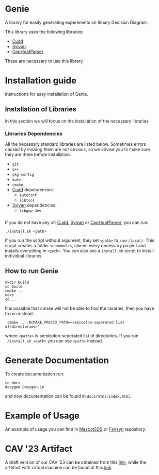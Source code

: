 # Genie

A library for easily generating experiments on Binary Decision Diagram.


This library uses the following libraries:
- [Cudd](https://github.com/ivmai/cudd)
- [Sylvan](https://github.com/trolando/sylvan)
- [CppHoafParser](https://automata.tools/hoa/cpphoafparser/index.html)

These are necessary to use this library.

# Installation guide

Instructions for easy installation of Genie.

## Installation of Libraries 
In this section we will focus on the installation of the necessary libraries

### Libraries Dependencies
All the necessary standard libraries are listed below.
Sometimes errors caused by missing them are not obvious,
so we advise you to make sure they are there before installation.
- ``git``
- ``g++``
- ``pkg-config``
- ``make``
- ``cmake``
- [Cudd](https://github.com/ivmai/cudd) dependencies:
  - ``autoconf``
  - ``libtool``
- [Sylvan](https://github.com/trolando/sylvan) dependencies:
  - ``libgmp-dev``

###
If you do not have any of: 
[Cudd](https://github.com/ivmai/cudd),
[Sylvan](https://github.com/trolando/sylvan) or 
[CppHoafParser](https://automata.tools/hoa/cpphoafparser/index.html), you can run:
```
./install.sh <path>
```
If you run the script without argument, they set ``<path>`` to ``/usr/local/``.
This script creates a folder ``submodules``, clones every necessary project and installs everything in ``<path>``.
You can also see a ``install.sh`` script to install individual libraries.

## How to run Genie

```
mkdir build
cd build
cmake ..
make
cd ..
```

It is possible that cmake will not be able to find the libraries, then you have to run instead:
```
 cmake .. -DCMAKE_PREFIX_PATH=<semicolon-saperated list of/directories>"
```
where ``<paths>`` is semicolon-seperated list of directories. If you run ``./install.sh <path>`` you can use ``<path>`` instead.

# Generate Documentation

To create documentation run:

```
cd docs
doxygen Doxygen.in
```

and now documentation can be found in `docs/html/index.html`.

# Example of Usage

An example of usage you can find in
[MascotSDS](https://gitlab.mpi-sws.org/kmallik/mascotsds) or 
[Fairsyn](https://gitlab.mpi-sws.org/kmallik/fairsyn) repository.

CAV '23 Artifact
==================
A draft version of our CAV '23 can be obtained from this
[link](https://mascot.mpi-sws.org/papers/cav23_toolpaper.pdf),
while the artefact with virtual machine can be found at this
[link](https://zenodo.org/record/7877791#.ZExTJZFBxH4). 